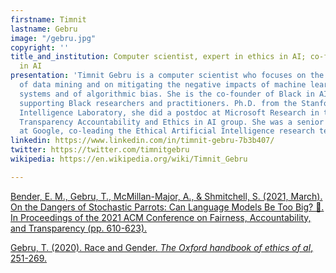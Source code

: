 ```yaml
---
firstname: Timnit
lastname: Gebru
image: "/gebru.jpg"
copyright: ''
title_and_institution: Computer scientist, expert in ethics in AI; co-founder of Black
  in AI
presentation: 'Timnit Gebru is a computer scientist who focuses on the ethical implications
  of data mining and on mitigating the negative impacts of machine learning based
  systems and of algorithmic bias. She is the co-founder of Black in AI, a non-profit
  supporting Black researchers and practitioners. Ph.D. from the Stanford Artificial
  Intelligence Laboratory, she did a postdoc at Microsoft Research in the Fairness
  Transparency Accountability and Ethics in AI group. She was a senior research scientist
  at Google, co-leading the Ethical Artificial Intelligence research team. '
linkedin: https://www.linkedin.com/in/timnit-gebru-7b3b407/
twitter: https://twitter.com/timnitgebru
wikipedia: https://en.wikipedia.org/wiki/Timnit_Gebru

---
```

[Bender, E. M., Gebru, T., McMillan-Major, A., & Shmitchell, S. (2021, March). On the Dangers of Stochastic Parrots: Can Language Models Be Too Big? 🦜. In Proceedings of the 2021 ACM Conference on Fairness, Accountability, and Transparency (pp. 610-623). ](https://dl.acm.org/doi/pdf/10.1145/3442188.3445922 "Bender, E. M., Gebru, T., McMillan-Major, A., & Shmitchell, S. (2021, March). On the Dangers of Stochastic Parrots: Can Language Models Be Too Big?🦜. In Proceedings of the 2021 ACM Conference on Fairness, Accountability, and Transparency (pp. 610-623).")

[Gebru, T. (2020). Race and Gender. _The Oxford handbook of ethics of aI_, 251-269. ](https://books.google.fr/books?hl=en&lr=&id=8vQTEAAAQBAJ&oi=fnd&pg=PA253&dq=Gebru,+T.+(2020).+Race+and+Gender.+The+Oxford+handbook+of+ethics+of+aI,+251-269.&ots=JkkFr5Qzt5&sig=rdknzYCHkCfoSrNFLWV_mQ-0yKc&redir_esc=y#v=onepage&q&f=false "Gebru, T. (2020). Race and Gender. The Oxford handbook of ethics of aI, 251-269. ")